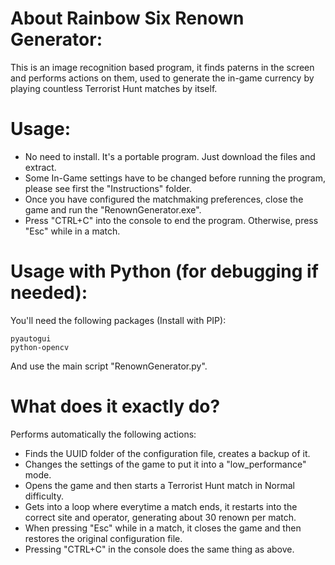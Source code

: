 # About Rainbow Six Renown Generator:
This is an image recognition based program, it finds paterns in the screen and performs actions on them, used to generate the in-game currency by playing countless Terrorist Hunt matches by itself.

# Usage:
- No need to install. It's a portable program. Just download the files and extract.
- Some In-Game settings have to be changed before running the program, please see first the "Instructions" folder.
- Once you have configured the matchmaking preferences, close the game and run the "RenownGenerator.exe".
- Press "CTRL+C" into the console to end the program. Otherwise, press "Esc" while in a match.

# Usage with Python (for debugging if needed):
You'll need the following packages (Install with PIP):
```
pyautogui
python-opencv
```
And use the main script "RenownGenerator.py".

# What does it exactly do?
Performs automatically the following actions:
  - Finds the UUID folder of the configuration file, creates a backup of it.
  - Changes the settings of the game to put it into a "low_performance" mode.
  - Opens the game and then starts a Terrorist Hunt match in Normal difficulty.
  - Gets into a loop where everytime a match ends, it restarts into the correct site and operator, generating about 30 renown per match.
  - When pressing "Esc" while in a match, it closes the game and then restores the original configuration file.
  - Pressing "CTRL+C" in the console does the same thing as above.
